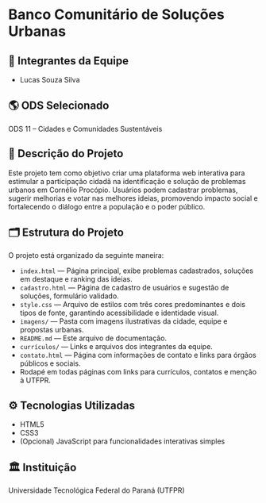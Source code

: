 # Banco Comunitário de Soluções Urbanas

## 👥 Integrantes da Equipe
- Lucas Souza Silva

## 🌎 ODS Selecionado
ODS 11 – Cidades e Comunidades Sustentáveis

## 📝 Descrição do Projeto
Este projeto tem como objetivo criar uma plataforma web interativa para estimular a participação cidadã na identificação e solução de problemas urbanos em Cornélio Procópio. Usuários podem cadastrar problemas, sugerir melhorias e votar nas melhores ideias, promovendo impacto social e fortalecendo o diálogo entre a população e o poder público.

## 🗂 Estrutura do Projeto
O projeto está organizado da seguinte maneira:
- `index.html` — Página principal, exibe problemas cadastrados, soluções em destaque e ranking das ideias.
- `cadastro.html` — Página de cadastro de usuários e sugestão de soluções, formulário validado.
- `style.css` — Arquivo de estilos com três cores predominantes e dois tipos de fonte, garantindo acessibilidade e identidade visual.
- `imagens/` — Pasta com imagens ilustrativas da cidade, equipe e propostas urbanas.
- `README.md` — Este arquivo de documentação.
- `currículos/` — Links e arquivos dos integrantes da equipe.
- `contato.html` — Página com informações de contato e links para órgãos públicos e sociais.
- Rodapé em todas páginas com links para currículos, contatos e menção à UTFPR.

## ⚙️ Tecnologias Utilizadas
- HTML5
- CSS3
- (Opcional) JavaScript para funcionalidades interativas simples

## 🏛️ Instituição
Universidade Tecnológica Federal do Paraná (UTFPR)
